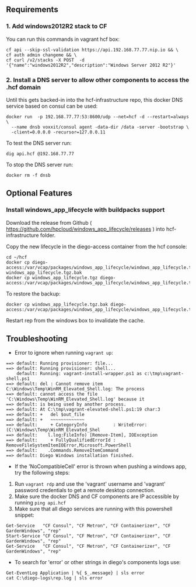 ## Requirements

### 1. Add windows2012R2 stack to CF
You can run this commands in vagrant hcf box:
```
cf api --skip-ssl-validation https://api.192.168.77.77.nip.io && \
cf auth admin changeme && \
cf curl /v2/stacks -X POST  -d '{"name":"windows2012R2","description":"Windows Server 2012 R2"}'
```

### 2. Install a DNS server to allow other components to access the .hcf domain
Until this gets backed-in into the hcf-infrastructure repo, this docker DNS service
based on consul can be used:
```
docker run  -p 192.168.77.77:53:8600/udp --net=hcf -d --restart=always \
  --name dnsb voxxit/consul agent -data-dir /data -server -bootstrap \
  -client=0.0.0.0 -recursor=127.0.0.11
```

To test the DNS server run:
```
dig api.hcf @192.168.77.77
```

To stop the DNS server run:
```
docker rm -f dnsb
```

## Optional Features

### Install windows_app_lifecycle with buildpacks support

Download the release from Github ( https://github.com/hpcloud/windows_app_lifecycle/releases ) into hcf-infrastructure folder.

Copy the new lifecycle in the diego-access container from the hcf console:
```
cd ~/hcf
docker cp diego-access:/var/vcap/packages/windows_app_lifecycle/windows_app_lifecycle.tgz windows_app_lifecycle.tgz.bak
docker cp windows_app_lifecycle.tgz diego-access:/var/vcap/packages/windows_app_lifecycle/windows_app_lifecycle.tgz
```

To restore the backup:
```
docker cp windows_app_lifecycle.tgz.bak diego-access:/var/vcap/packages/windows_app_lifecycle/windows_app_lifecycle.tgz
```

Restart rep from the windows box to invalidate the cache.

## Troubleshooting
- Error to ignore when running `vagrant up`:
```
==> default: Running provisioner: file...
==> default: Running provisioner: shell...
    default: Running: vagrant-install-wrapper.ps1 as c:\tmp\vagrant-shell.ps1
==> default: del : Cannot remove item C:\Windows\Temp\WinRM_Elevated_Shell.log: The process
==> default: cannot access the file 'C:\Windows\Temp\WinRM_Elevated_Shell.log' because it
==> default: is being used by another process.
==> default: At C:\tmp\vagrant-elevated-shell.ps1:19 char:3
==> default: +   del $out_file
==> default: +   ~~~~~~~~~~~~~
==> default:     + CategoryInfo          : WriteError: (C:\Windows\Temp\WinRM_Elevated_Shel
==> default:    l.log:FileInfo) [Remove-Item], IOException
==> default:     + FullyQualifiedErrorId : RemoveFileSystemItemIOError,Microsoft.PowerShell
==> default:    .Commands.RemoveItemCommand
==> default: Diego Windows installation finished.
```

-  If the 'NoCompatibleCell' error is thrown when pushing a windows app, try the following steps:
 1. Run `vagrant rdp` and use the 'vagrant' username and 'vagrant' password credentials to get a remote desktop connection.
 2. Make sure the docker DNS and CF components are IP accessible by running `ping api.hcf`
 3. Make sure that all diego services are running with this powershell snippet:
```
Get-Service   "CF Consul", "CF Metron", "CF Containerizer", "CF GardenWindows", "rep"
Start-Service "CF Consul", "CF Metron", "CF Containerizer", "CF GardenWindows", "rep"
Get-Service   "CF Consul", "CF Metron", "CF Containerizer", "CF GardenWindows", "rep"
```

- To search for 'error' or other strings in diego's components logs use:
```
Get-EventLog Application | %{ $_.message} | sls error
cat C:\diego-logs\rep.log | sls error
```
